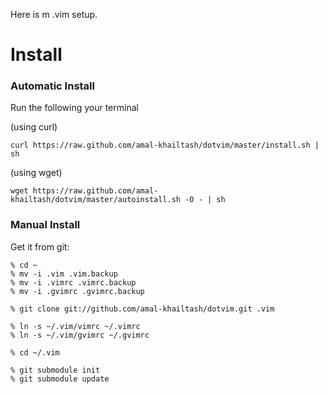 Here is m .vim setup.

Install
=======

### Automatic Install ###

Run the following your terminal

(using curl)

    curl https://raw.github.com/amal-khailtash/dotvim/master/install.sh | sh

(using wget)

    wget https://raw.github.com/amal-khailtash/dotvim/master/autoinstall.sh -O - | sh

### Manual Install ###

Get it from git:

    % cd ~
    % mv -i .vim .vim.backup
    % mv -i .vimrc .vimrc.backup
    % mv -i .gvimrc .gvimrc.backup
    
    % git clone git://github.com/amal-khailtash/dotvim.git .vim
    
    % ln -s ~/.vim/vimrc ~/.vimrc
    % ln -s ~/.vim/gvimrc ~/.gvimrc
    
    % cd ~/.vim
    
    % git submodule init
    % git submodule update


